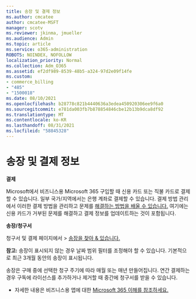 ```yaml
---
title: 송장 및 결제 정보
ms.author: cmcatee
author: cmcatee-MSFT
manager: scotv
ms.reviewer: jkinma, jmueller
ms.audience: Admin
ms.topic: article
ms.service: o365-administration
ROBOTS: NOINDEX, NOFOLLOW
localization_priority: Normal
ms.collection: Adm_O365
ms.assetid: ef2df989-8539-48b5-a324-97d2e09f14fe
ms.custom:
- commerce_billing
- "485"
- "1500018"
ms.date: 08/10/2021
ms.openlocfilehash: b28778c821b4440636a3edea450920306ee9f6a0
ms.sourcegitcommit: e781da003fb7b878854846cbe12b13b9dca8df92
ms.translationtype: MT
ms.contentlocale: ko-KR
ms.lasthandoff: 08/31/2021
ms.locfileid: "58845328"
---
```

# <a name="invoice-and-payment-information"></a>송장 및 결제 정보

**결제**

Microsoft에서 비즈니스용 Microsoft 365 구입할 때 신용 카드 또는 직불 카드로 결제할 수 있습니다.  일부 국가/지역에서는 은행 계좌로 결제할 수 있습니다.  결제 방법 관리에서 이러한 결제 방법을 관리하고 문제를 [해결하는 방법을 배울 수 있습니다.](https://docs.microsoft.com/microsoft-365/commerce/billing-and-payments/manage-payment-methods) 여기에는 신용 카드가 거부된 문제를 해결하고 결제 정보를 업데이트하는 것이 포함됩니다.

**송장/청구서**

청구서 및 결제 페이지에서   >  [송장을 찾아 & 있습니다.](https://go.microsoft.com/fwlink/p/?linkid=848039)  

**참고:** 송장이 표시되지 않는 경우 날짜 범위 필터를 조정해야 할 수 있습니다.  기본적으로 최근 3개월 동안의 송장이 표시됩니다.

송장은 구매 중에 선택한 청구 주기에 따라 매월 또는 매년 만들어집니다.  연간 결제하는 경우 구독에 라이선스를 추가하거나 제거할 때 중간에 청구서를 받을 수 있습니다.

- 자세한 내용은 비즈니스용 앱에 대한 [Microsoft 365 이해를 참조하세요.](https://docs.microsoft.com/microsoft-365/commerce/billing-and-payments/understand-your-invoice2)